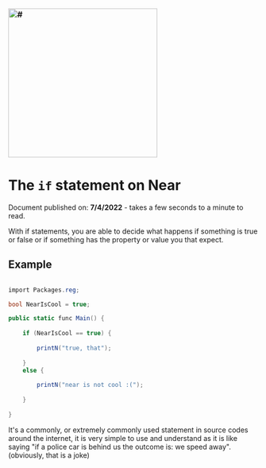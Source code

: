 ### <img src="https://media.discordapp.net/attachments/980517878220615710/992872212786860143/Near.png?width=473&height=473" width="300" height="300" alt="#">
# The `if` statement on Near

Document published on: **7/4/2022** - takes a few seconds to a minute to read.

With if statements, you are able to decide what happens if something is true or false or if something has the property or value you that expect.

## Example

```csharp

import Packages.reg;

bool NearIsCool = true;

public static func Main() {
    
    if (NearIsCool == true) {
        
        printN("true, that");
        
    }
    else {
    
        printN("near is not cool :(");
    
    }
    
}
```

It's a commonly, or extremely commonly used statement in source codes around the internet, it is very simple to use and understand as it is like saying "if a police car is behind us the outcome is: we speed away". (obviously, that is a joke)

